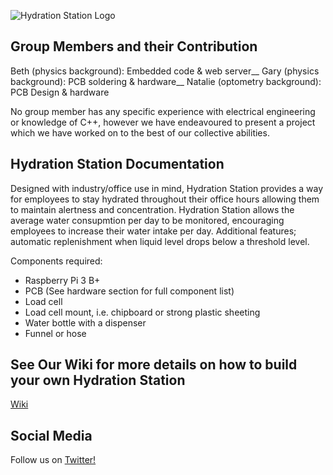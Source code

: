 ![Hydration Station Logo](https://github.com/Beth1094/Hydration_Station/blob/master/HSCoverPhoto.png "Hydration Station Logo")

## Group Members and their Contribution
Beth (physics background): Embedded code & web server__
Gary (physics background): PCB soldering & hardware__
Natalie (optometry background): PCB Design & hardware

No group member has any specific experience with electrical engineering or knowledge of C++, however we have endeavoured to present a project which we have worked on to the best of our collective abilities.

## Hydration Station Documentation
Designed with industry/office use in mind, Hydration Station provides a way for employees to stay hydrated throughout their office hours allowing them to maintain alertness and concentration. Hydration Station allows the average water consupmtion per day to be monitored, encouraging employees to increase their water intake per day. Additional features; automatic replenishment when liquid level drops below a threshold level. 


Components required:
* Raspberry Pi 3 B+
* PCB (See hardware section for full component list)
* Load cell
* Load cell mount, i.e. chipboard or strong plastic sheeting
* Water bottle with a dispenser
* Funnel or hose


## See Our Wiki for more details on how to build your own Hydration Station 
[Wiki](https://github.com/Beth1094/Hydration_Station/wiki)

## Social Media

Follow us on [Twitter!](https://twitter.com/hydrationSTN)
